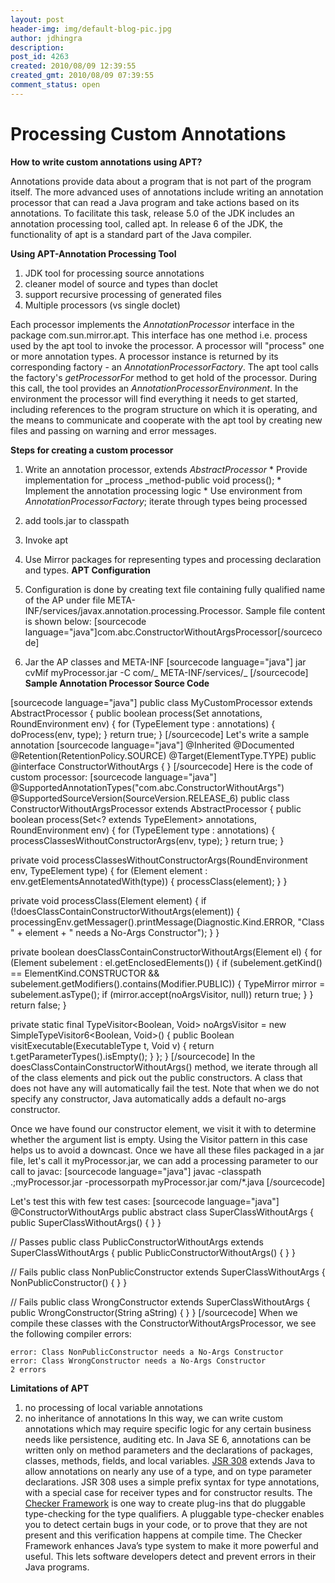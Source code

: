 ```yaml
---
layout: post
header-img: img/default-blog-pic.jpg
author: jdhingra
description: 
post_id: 4263
created: 2010/08/09 12:39:55
created_gmt: 2010/08/09 07:39:55
comment_status: open
---
```


# Processing Custom Annotations 

**How to write custom annotations using APT?**   


Annotations provide data about a program that is not part of the program itself. The more advanced uses of annotations include writing an annotation processor that can read a Java program and take actions based on its annotations. To facilitate this task, release 5.0 of the JDK includes an annotation processing tool, called apt. In release 6 of the JDK, the functionality of apt is a standard part of the Java compiler. 

  
**Using APT-Annotation Processing Tool**

  1. JDK tool for processing source annotations
  2. cleaner model of source and types than doclet
  3. support recursive processing of generated files
  4. Multiple processors (vs single doclet)

Each processor implements the _AnnotationProcessor_ interface in the package com.sun.mirror.apt. This interface has one method i.e. process used by the apt tool to invoke the processor. A processor will "process" one or more annotation types. A processor instance is returned by its corresponding factory - an _AnnotationProcessorFactory_. The apt tool calls the factory's _getProcessorFor_ method to get hold of the processor. During this call, the tool provides an _AnnotationProcessorEnvironment_. In the environment the processor will find everything it needs to get started, including references to the program structure on which it is operating, and the means to communicate and cooperate with the apt tool by creating new files and passing on warning and error messages.

**Steps for creating a custom processor**

  1. Write an annotation processor, extends _AbstractProcessor_
    * Provide implementation for _process _method-public void process();
    * Implement the annotation processing logic
    * Use environment from _AnnotationProcessorFactory_; iterate through types being processed
  2. add tools.jar to classpath
  3. Invoke apt
  4. Use Mirror packages for representing types and processing declaration and types.
**APT Configuration**

  1. Configuration is done by creating text file containing fully qualified name of the AP under file META-INF/services/javax.annotation.processing.Processor. Sample file content is shown below: [sourcecode language="java"]com.abc.ConstructorWithoutArgsProcessor[/sourcecode]
  2. Jar the AP classes and META-INF
[sourcecode language="java"] jar cvMif myProcessor.jar -C com/_ META-INF/services/_ [/sourcecode]  **Sample Annotation Processor Source Code**

[sourcecode language="java"] public class MyCustomProcessor extends AbstractProcessor { public boolean process(Set annotations, RoundEnvironment env) { for (TypeElement type : annotations) { doProcess(env, type); } return true; } [/sourcecode] Let's write a sample annotation [sourcecode language="java"] @Inherited @Documented @Retention(RetentionPolicy.SOURCE) @Target(ElementType.TYPE) public @interface ConstructorWithoutArgs { } [/sourcecode] Here is the code of custom processor: [sourcecode language="java"] @SupportedAnnotationTypes("com.abc.ConstructorWithoutArgs") @SupportedSourceVersion(SourceVersion.RELEASE_6) public class ConstructorWithoutArgsProcessor extends AbstractProcessor { public boolean process(Set<? extends TypeElement> annotations, RoundEnvironment env) { for (TypeElement type : annotations) { processClassesWithoutConstructorArgs(env, type); } return true; }

private void processClassesWithoutConstructorArgs(RoundEnvironment env, TypeElement type) { for (Element element : env.getElementsAnnotatedWith(type)) { processClass(element); } }

private void processClass(Element element) { if (!doesClassContainConstructorWithoutArgs(element)) { processingEnv.getMessager().printMessage(Diagnostic.Kind.ERROR, "Class " \+ element + " needs a No-Args Constructor"); } }

private boolean doesClassContainConstructorWithoutArgs(Element el) { for (Element subelement : el.getEnclosedElements()) { if (subelement.getKind() == ElementKind.CONSTRUCTOR && subelement.getModifiers().contains(Modifier.PUBLIC)) { TypeMirror mirror = subelement.asType(); if (mirror.accept(noArgsVisitor, null)) return true; } } return false; }

private static final TypeVisitor<Boolean, Void> noArgsVisitor = new SimpleTypeVisitor6<Boolean, Void>() { public Boolean visitExecutable(ExecutableType t, Void v) { return t.getParameterTypes().isEmpty(); } }; } [/sourcecode] In the doesClassContainConstructorWithoutArgs() method, we iterate through all of the class elements and pick out the public constructors. A class that does not have any will automatically fail the test. Note that when we do not specify any constructor, Java automatically adds a default no-args constructor. 

Once we have found our constructor element, we visit it with to determine whether the argument list is empty. Using the Visitor pattern in this case helps us to avoid a downcast. Once we have all these files packaged in a jar file, let's call it myProcessor.jar, we can add a processing parameter to our call to javac: [sourcecode language="java"] javac -classpath .;myProcessor.jar -processorpath myProcessor.jar com/*.java [/sourcecode]

Let's test this with few test cases: [sourcecode language="java"] @ConstructorWithoutArgs public abstract class SuperClassWithoutArgs { public SuperClassWithoutArgs() { } }

// Passes public class PublicConstructorWithoutArgs extends SuperClassWithoutArgs { public PublicConstructorWithoutArgs() { } }

// Fails public class NonPublicConstructor extends SuperClassWithoutArgs { NonPublicConstructor() { } }

// Fails public class WrongConstructor extends SuperClassWithoutArgs { public WrongConstructor(String aString) { } } [/sourcecode] When we compile these classes with the ConstructorWithoutArgsProcessor, we see the following compiler errors: 
    
    
    error: Class NonPublicConstructor needs a No-Args Constructor
    error: Class WrongConstructor needs a No-Args Constructor
    2 errors
    

**Limitations of APT**

  1. no processing of local variable annotations
  2. no inheritance of annotations
In this way, we can write custom annotations which may require specific logic for any certain business needs like persistence, auditing etc. In Java SE 6, annotations can be written only on method parameters and the declarations of packages, classes, methods, fields, and local variables. [JSR 308][1] extends Java to allow annotations on nearly any use of a type, and on type parameter declarations. JSR 308 uses a simple prefix syntax for type annotations, with a special case for receiver types and for constructor results. The [Checker Framework][2] is one way to create plug-ins that do pluggable type-checking for the type qualifiers. A pluggable type-checker enables you to detect certain bugs in your code, or to prove that they are not present and this verification happens at compile time. The Checker Framework enhances Java’s type system to make it more powerful and useful. This lets software developers detect and prevent errors in their Java programs. 

   [1]: http://types.cs.washington.edu/jsr308/
   [2]: http://types.cs.washington.edu/checker-framework/
